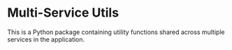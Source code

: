 # Multi-Service Utils

This is a Python package containing utility functions shared across multiple services in the application.
